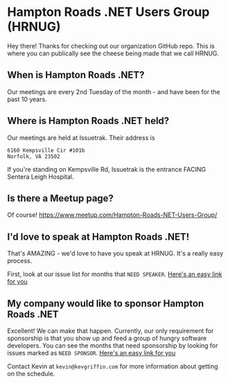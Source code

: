 # Hampton Roads .NET Users Group (HRNUG)

Hey there!  Thanks for checking out our organization GitHub repo.  This is where you can publically see the cheese being made that we call HRNUG.

## When is Hampton Roads .NET?
Our meetings are every 2nd Tuesday of the month - and have been for the past 10 years.

## Where is Hampton Roads .NET held?
Our meetings are held at Issuetrak.  Their address is

```
6160 Kempsville Cir #101b
Norfolk, VA 23502
```

If you're standing on Kempsville Rd, Issuetrak is the entrance FACING Sentera Leigh Hospital.

## Is there a Meetup page?
Of course!  https://www.meetup.com/Hampton-Roads-NET-Users-Group/

## I'd love to speak at Hampton Roads .NET!
That's AMAZING - we'd love to have you speak at HRNUG.  It's a really easy process.

First, look at our issue list for months that `NEED SPEAKER`.  [Here's an easy link for you](https://github.com/HRNUG/Organization/issues?q=is%3Aopen+is%3Aissue+label%3A%22NEED+SPEAKER%22)

## My company would like to sponsor Hampton Roads .NET
Excellent!  We can make that happen.  Currently, our only requirement for sponsorship is that you show up and feed a group of hungry software developers.  You can see the months that need sponsorship by looking for issues marked as `NEED SPONSOR`.  [Here's an easy link for you](https://github.com/HRNUG/Organization/issues?q=is%3Aopen+is%3Aissue+label%3A%22NEED+SPONSOR%22)

Contact Kevin at `kevin@kevgriffin.com` for more information about getting on the schedule.
